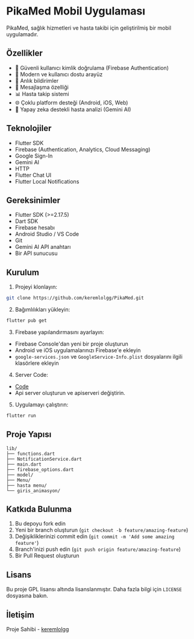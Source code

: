# PikaMed Mobil Uygulaması

PikaMed, sağlık hizmetleri ve hasta takibi için geliştirilmiş bir mobil uygulamadır.

## Özellikler

- 🔐 Güvenli kullanıcı kimlik doğrulama (Firebase Authentication)
- 📱 Modern ve kullanıcı dostu arayüz
- 🔔 Anlık bildirimler
- 💬 Mesajlaşma özelliği
- 📊 Hasta takip sistemi
- 🌐 Çoklu platform desteği (Android, iOS, Web)
- 🤖 Yapay zeka destekli hasta analizi (Gemini AI)

## Teknolojiler

- Flutter SDK
- Firebase (Authentication, Analytics, Cloud Messaging)
- Google Sign-In
- Gemini AI
- HTTP
- Flutter Chat UI
- Flutter Local Notifications

## Gereksinimler

- Flutter SDK (>=2.17.5)
- Dart SDK
- Firebase hesabı
- Android Studio / VS Code
- Git
- Gemini AI API anahtarı
- Bir API sunucusu

## Kurulum

1. Projeyi klonlayın:
```bash
git clone https://github.com/keremlolgg/PikaMed.git
```

2. Bağımlılıkları yükleyin:
```bash
flutter pub get
```

3. Firebase yapılandırmasını ayarlayın:
- Firebase Console'dan yeni bir proje oluşturun
- Android ve iOS uygulamalarınızı Firebase'e ekleyin
- `google-services.json` ve `GoogleService-Info.plist` dosyalarını ilgili klasörlere ekleyin

4. Server Code:
- [Code](https://glitch.com/edit/#!/keremkk?path=routes/pikamed.js)
- Api server oluşturun ve apiserveri değiştirin.

5. Uygulamayı çalıştırın:

```bash
flutter run
```

## Proje Yapısı

```
lib/
├── functions.dart
├── NotificationService.dart
├── main.dart
├── firebase_options.dart
├── model/
├── Menu/
├── hasta menu/
└── giris_animasyon/
```

## Katkıda Bulunma

1. Bu depoyu fork edin
2. Yeni bir branch oluşturun (`git checkout -b feature/amazing-feature`)
3. Değişikliklerinizi commit edin (`git commit -m 'Add some amazing feature'`)
4. Branch'inizi push edin (`git push origin feature/amazing-feature`)
5. Bir Pull Request oluşturun

## Lisans

Bu proje GPL lisansı altında lisanslanmıştır. Daha fazla bilgi için `LICENSE` dosyasına bakın.

## İletişim

Proje Sahibi - [keremlolgg](https://keremkk.can.re)
